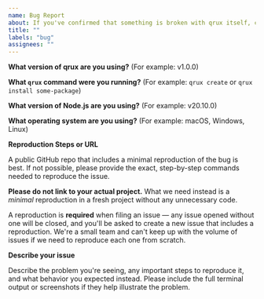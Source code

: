 ```yaml
---
name: Bug Report
about: If you've confirmed that something is broken with qrux itself, create a bug report.
title: ""
labels: "bug"
assignees: ""
---
```


<!--
Please provide all of the information requested below. We're a small team and without all of this information, it's not possible for us to help and your bug report will be closed.
-->

**What version of qrux are you using?**
(For example: v1.0.0)

**What `qrux` command were you running?**
(For example: `qrux create` or `qrux install some-package`)

**What version of Node.js are you using?**
(For example: v20.10.0)

**What operating system are you using?**
(For example: macOS, Windows, Linux)

**Reproduction Steps or URL**

A public GitHub repo that includes a minimal reproduction of the bug is best. If not possible, please provide the exact, step-by-step commands needed to reproduce the issue.

**Please do not link to your actual project.** What we need instead is a _minimal_ reproduction in a fresh project without any unnecessary code.

A reproduction is **required** when filing an issue — any issue opened without one will be closed, and you'll be asked to create a new issue that includes a reproduction. We're a small team and can't keep up with the volume of issues if we need to reproduce each one from scratch.

**Describe your issue**

Describe the problem you're seeing, any important steps to reproduce it, and what behavior you expected instead. Please include the full terminal output or screenshots if they help illustrate the problem.
